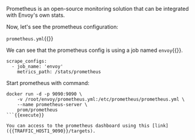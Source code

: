 Prometheus is an open-source monitoring solution that can be integrated with Envoy's own stats.

Now, let's see the prometheus configuration:

`prometheus.yml`{{}}

We can see that the prometheus config is using a job named  `envoy`{{}}.

```
scrape_configs:
  - job_name: 'envoy'
    metrics_path: /stats/prometheus
```

Start prometheus with command:

```
docker run -d -p 9090:9090 \
    -v /root/envoy/prometheus.yml:/etc/prometheus/prometheus.yml \
    --name prometheus-server \
    prom/prometheus
```{{execute}}

You can access to the prometheus dashboard using this [link]({{TRAFFIC_HOST1_9090}}/targets).

